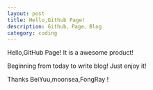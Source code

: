 ```yaml
---
layout: post
title: Hello,Github Page! 
description: Github、Page、Blog
category: coding
---
```

Hello,GitHub Page! It is a awesome product!

Beginning from today to write blog! Just enjoy it!

Thanks BeiYuu,moonsea,FongRay !
